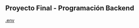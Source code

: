 ## Proyecto Final - Programación Backend

[.env](https://docs.google.com/document/d/19eBOUuZMfkRiZTrYTJZ7BLFt9Ery7j6DkWDukRuq3LM/edit?usp=sharing)
